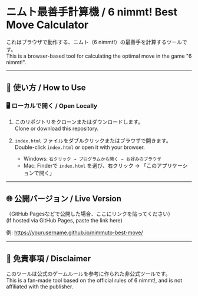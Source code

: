 # ニムト最善手計算機 / 6 nimmt! Best Move Calculator

これはブラウザで動作する、ニムト（6 nimmt!）の最善手を計算するツールです。  
This is a browser-based tool for calculating the optimal move in the game "6 nimmt!".

---

## 🔧 使い方 / How to Use

### 🖥️ ローカルで開く / Open Locally

1. このリポジトリをクローンまたはダウンロードします。  
   Clone or download this repository.

2. `index.html` ファイルをダブルクリックまたはブラウザで開きます。  
   Double-click `index.html` or open it with your browser.

   - Windows: `右クリック → プログラムから開く → お好みのブラウザ`
   - Mac: Finderで `index.html` を選び、右クリック → 「このアプリケーションで開く」

---

## 🌐 公開バージョン / Live Version

（GitHub Pagesなどで公開した場合、ここにリンクを貼ってください）  
(If hosted via GitHub Pages, paste the link here)

例: https://yourusername.github.io/nimmuto-best-move/

---

## 📄 免責事項 / Disclaimer

このツールは公式のゲームルールを参考に作られた非公式ツールです。  
This is a fan-made tool based on the official rules of 6 nimmt!, and is not affiliated with the publisher.

